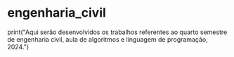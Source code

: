 # engenharia_civil

print("Aqui serão desenvolvidos os trabalhos referentes ao quarto semestre de engenharia civil, aula de algoritmos e linguagem de programação, 2024.")
